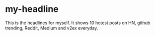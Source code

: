 # my-headline

This is the headlines for myself. It shows 10 hotest posts on HN, github trending, Reddit, Medium and v2ex everyday.
